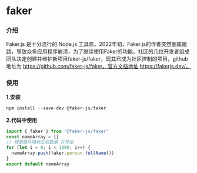 # faker

### 介绍

Faker.js 是十分流行的 Node.js 工具库，2022年初，Faker.js的作者突然删库跑路，导致众多应用程序崩溃，为了继续使用Faker的功能，社区的几位开发者组成团队决定创建并维护新项目faker-js/faker，现其已成为社区控制的项目，github地址为 https://github.com/faker-js/faker，官方文档地址 https://fakerjs.dev/。

### 使用

**1.安装**

```jsx
npm install --save-dev @faker-js/faker
```

**2.代码中使用**

```jsx
import { faker } from '@faker-js/faker'
const nameArray = []
// 根据插件随机生成数据 并导出
for (let i = 0; i < 1000; i++) {
  nameArray.push(faker.person.fullName())
}
export default nameArray
```


